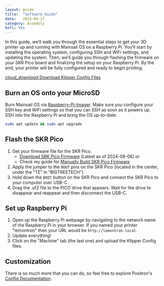 ```yaml
---
layout: guide
title:  "Software Guide"
date:   2024-09-17
category: Assembly
kofi: Yes
---
```


In this guide, we’ll walk you through the essential steps to get your 3D printer up and running with Mainsail OS on a
Raspberry Pi. You’ll start by installing the operating system, configuring SSH and WiFi settings, and updating the
system. Then, we’ll guide you through flashing the firmware on your SKR Pico board and finalizing the setup on your
Raspberry Pi. By the end, your printer will be fully configured and ready to begin printing.

<p>
<div class="buy-button">
   <a href="/assets/downloads/config-20241010-155612.zip">
      <i class="material-icons">cloud_download</i> Download Klipper Config Files
   </a>
</div>
</p>

## Burn an OS onto your MicroSD

Burn Mainsail OS via [Raspberry-Pi-Imager](https://www.raspberrypi.com/software/). Make sure you configure your SSH key
and WiFi
settings so that you can SSH as soon as it powers up.
SSH into the Raspberry Pi and bring the OS up-to-date:

```bash
sudo apt update && sudo apt upgrade
```

## Flash the SKR Pico

1. Get your firmware file for the SKR Pico.
    - [Download SRK Pico Firmware](/assets/downloads/klipper.uf2) (Latest as of 2024-08-06) or
    - Check my guide for [Manually Build SKR Pico Firmware](/guides/manually-build-firmware/)
2. Apply the jumper to the `BOOT` pins on the SKR Pico (located in the center, under the "TE" in "BIGTREETECH").
3. Hold down the `BOOT` button on the SKR Pico and connect the SKR Pico to your computer over USB-C.
4. Drag the .uf2 file to the PICO drive that appears. Wait for the drive to disappear and reappear and then disconnect
   the USB-C.

## Set up Raspberry Pi

1. Open up the Raspberry Pi webpage by navigating to the network name of the Raspberry Pi in your browser. If you named
   your printer "lemontron" then your URL would be `http://lemontron.local`.
2. Update everything!
3. Click on the "Machine" tab (the last one) and upload the Klipper Config files.

## Customization

There is so much more that you can do, so feel free to explore
Positron's [Config Documentation](https://github.com/Positron3D/PositronConfig/blob/main/README.md).
